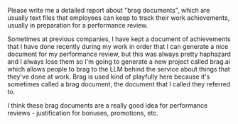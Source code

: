 Please write me a detailed report about "brag documents", which are usually text files that employees can keep to track their work achievements, usually in preparation for a performance review. 

Sometimes at previous companies, I have kept a document of achievements that I have done recently during my work in order that I can generate a nice document for my performance review, but this was always pretty haphazard and I always lose them so I'm going to generate a new project called brag.ai which allows people to brag to the LLM behind the service about things that they've done at work. Brag is used kind of playfully here because it's sometimes called a brag document, the document that I called they referred to.

I think these brag documents are a really good idea for performance reviews - justification for bonuses, promotions, etc.